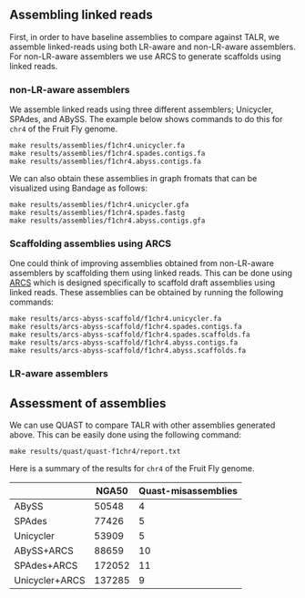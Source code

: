 ## Assembling linked reads
First, in order to have baseline assemblies to compare against TALR, we assemble 
linked-reads using both LR-aware and non-LR-aware assemblers.
For non-LR-aware assemblers we use ARCS to generate scaffolds using linked reads.

### non-LR-aware assemblers
We assemble linked reads using three different assemblers; Unicycler, SPAdes, and ABySS. 
The example below shows commands to do this for `chr4` of the Fruit Fly genome.

```
make results/assemblies/f1chr4.unicycler.fa
make results/assemblies/f1chr4.spades.contigs.fa
make results/assemblies/f1chr4.abyss.contigs.fa
```

We can also obtain these assemblies in graph fromats that can be visualized using Bandage as follows:
```
make results/assemblies/f1chr4.unicycler.gfa
make results/assemblies/f1chr4.spades.fastg
make results/assemblies/f1chr4.abyss.contigs.gfa
```

### Scaffolding assemblies using ARCS
One could think of improving assemblies obtained from non-LR-aware assemblers by scaffolding them using linked reads. This can be done using [ARCS](https://github.com/bcgsc/arcs) which is designed specifically to scaffold draft assemblies using linked reads. These assemblies can be obtained by running the following commands:
```
make results/arcs-abyss-scaffold/f1chr4.unicycler.fa
make results/arcs-abyss-scaffold/f1chr4.spades.contigs.fa
make results/arcs-abyss-scaffold/f1chr4.spades.scaffolds.fa
make results/arcs-abyss-scaffold/f1chr4.abyss.contigs.fa
make results/arcs-abyss-scaffold/f1chr4.abyss.scaffolds.fa
```

### LR-aware assemblers

## Assessment of assemblies
We can use QUAST to compare TALR with other assemblies generated above. This can be easily done using the following command:

```
make results/quast/quast-f1chr4/report.txt
```

Here is a summary of the results for `chr4` of the Fruit Fly genome.

|                | NGA50  | Quast-misassemblies |
|----------------|--------|---------------------|
| ABySS          | 50548  | 4                   |
| SPAdes         | 77426  | 5                   |
| Unicycler      | 53909  | 5                   |
| ABySS+ARCS     | 88659  | 10                  |
| SPAdes+ARCS    | 172052 | 11                  |
| Unicycler+ARCS | 137285 | 9                   |

